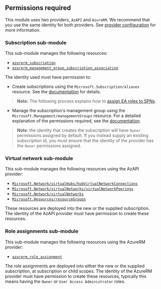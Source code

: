 <!-- markdownlint-disable MD041 -->
## Permissions required

This module uses two providers, `AzAPI` and `AzureRM`.
We recommend that you use the same identity for both providers.
See [provider configuration](Provider-configuration) for more information.

### Subscription sub-module

This sub-module manages the following resources:

- [`azurerm_subscription`][azurerm_subscription]
- [`azurerm_management_group_subscription_association`][azurerm_management_group_subscription_association]

The identity used must have permission to:

- Create subscriptions using the `Microsoft.Subscription/aliases` resource.
See the [documentation][programatically_create_subscription] for details.

> **Note:** The following process explains how to [assign EA roles to SPNs][assign_ea_roles_to_spns].

- Manage the subscription's management group using the `Microsoft.Management/managementGroups` resource.
For a detailed explanation of the permissions required, see the [documentation][moving_management_groups].

> **Note**: the identity that creates the subscription will have `Owner` permissions assigned by default.
> If you instead supply an existing subscription id, you must ensure that the identity of the provider has the `Owner` permissions assigned.

### Virtual network sub-module

This sub-module manages the following resources using the AzAPI provider:

- [`Microsoft.Network/virtualHubs/hubVirtualNetworkConnections`][hubVirtualNetworkConnections]
- [`Microsoft.Network/virtualNetworks/virtualNetworkPeerings`][virtualnetworkpeerings]
- [`Microsoft.Network/virtualNetworks`][virtualNetworks]
- [`Microsoft.Resources/resourceGroups`][resourceGroups]

These resources are deployed into the new or the supplied subscription.
The identity of the AzAPI provider must have permission to create these resources.

### Role assignments sub-module

This sub-module manages the following resources using the AzureRM provider:

- [`azurerm_role_assignment`][azurerm_role_assignment]

The role assignments are deployed into either the new or the supplied subscription, at subscription or child scopes.
The identity of the AzureRM provider must have permission to create these resources, typically this means having the `Owner` or `User Access Administrator` roles.

[assign_ea_roles_to_spns]: https://docs.microsoft.com/azure/cost-management-billing/manage/assign-roles-azure-service-principals
[azurerm_management_group_subscription_association]: https://registry.terraform.io/providers/hashicorp/azurerm/latest/docs/resources/management_group_subscription_association
[azurerm_role_assignment]: https://registry.terraform.io/providers/hashicorp/azurerm/latest/docs/resources/role_assignment
[azurerm_subscription]: https://registry.terraform.io/providers/hashicorp/azurerm/latest/docs/resources/subscription
[hubVirtualNetworkConnections]: https://docs.microsoft.com/azure/templates/microsoft.network/virtualhubs/hubvirtualnetworkconnections?tabs=bicep
[moving_management_groups]: https://docs.microsoft.com/azure/governance/management-groups/overview#moving-management-groups-and-subscriptions
[programatically_create_subscription]: https://docs.microsoft.com/azure/cost-management-billing/manage/programmatically-create-subscription
[resourceGroups]: https://docs.microsoft.com/azure/templates/microsoft.resources/resourceGroups?tabs=bicep
[virtualnetworkpeerings]: https://docs.microsoft.com/azure/templates/microsoft.network/virtualnetworks/virtualnetworkpeerings?tabs=bicep
[virtualNetworks]: https://docs.microsoft.com/azure/templates/microsoft.network/virtualnetworks?tabs=bicep
